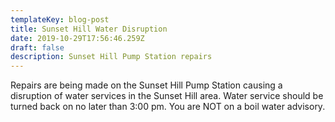 ```yaml
---
templateKey: blog-post
title: Sunset Hill Water Disruption
date: 2019-10-29T17:56:46.259Z
draft: false
description: Sunset Hill Pump Station repairs
---
```

Repairs are being made on the Sunset Hill Pump Station causing a disruption of water services in the Sunset Hill area.  Water service should be turned back on no later than 3:00 pm.  You are NOT on a boil water advisory.
